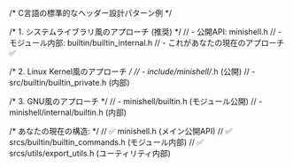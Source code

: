 /* C言語の標準的なヘッダー設計パターン例 */

/* 1. システムライブラリ風のアプローチ (推奨) */
//   - 公開API: minishell.h
//   - モジュール内部: builtin/builtin_internal.h
//   - これがあなたの現在のアプローチ ✅

/* 2. Linux Kernel風のアプローチ */
//   - include/minishell/*.h (公開)
//   - src/builtin/builtin_private.h (内部)

/* 3. GNU風のアプローチ */
//   - minishell/builtin.h (モジュール公開)
//   - minishell/internal/builtin.h (内部)

/* あなたの現在の構造: */
//   ✅ minishell.h (メイン公開API)
//   ✅ srcs/builtin/builtin_commands.h (モジュール内部)
//   ✅ srcs/utils/export_utils.h (ユーティリティ内部)
